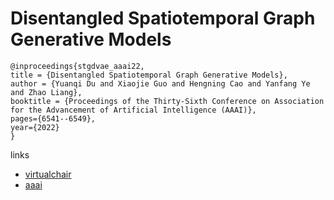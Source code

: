 # Disentangled Spatiotemporal Graph Generative Models

```
@inproceedings{stgdvae_aaai22,
title = {Disentangled Spatiotemporal Graph Generative Models},
author = {Yuanqi Du and Xiaojie Guo and Hengning Cao and Yanfang Ye and Zhao Liang},
booktitle = {Proceedings of the Thirty-Sixth Conference on Association for the Advancement of Artificial Intelligence (AAAI)},
pages={6541--6549},
year={2022}
}
```

links
- [virtualchair](https://aaai-2022.virtualchair.net/poster_aaai2430)
- [aaai](https://ojs.aaai.org/index.php/AAAI/article/view/20607)
